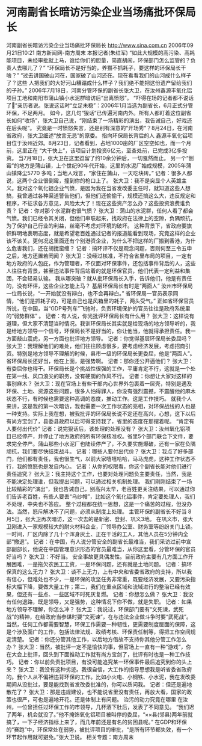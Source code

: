 # 河南副省长暗访污染企业当场痛批环保局长

河南副省长暗访污染企业当场痛批环保局长
http://www.sina.com.cn 2006年09月21日10:21 南方新闻网-南方周末
本报记者(朱红军) “如此大规模的高污染、高耗能项目，未经审批就上马，谁给你们的胆量，简直胡闹，环保部门怎么监管的？负责人去哪儿了？”
“环保局长不是好当的，养猫不抓耗子，要这样的环保局长干啥？”
“过去讲国破山河在，国家破了山河还在。现在看看我们的山河成什么样子了？这些
人把我们的大好河山糟蹋成什么样子？我们绝不能把这份遗产留给我们的子孙。”
2006年7月18日，河南分管环保的副省长张大卫，在汝州鑫源丰氧化铝项目工地和南阳市蒲山镇小水泥群暗访后“出离愤怒”。
“吓得在场的记者都不说话了”亲历者说。张说这话时“立足未稳”：2006年1月当选为副省长，6月正式分管环保，不足两月。
如今，这几句“狠话”已传遍河南内外。所有人都盯着这位副省长如何“收场”，张大卫自己说，“刚结束了一场精彩的演出，我告诫自己，好戏还在后头呢”。
究竟是一时愤怒失言，还是别有深意的“开场秀”？8月24日，在河南省政府，张大卫细述“放言无忌”的原委。
指向环保局长背后的人
鑫源丰氧化铝项目位于汝州近郊。8月23日，记者看到，占地1000亩的厂区空空如也，而一个月前，这里正在 “大干快上”，该项目计划投资6亿元，至查处前，已完成3亿多投资。
当7月18日，张大卫在这里逗留了约10余分钟后，一切戛然而止。
另一个“倒霉”的地方是蒲山镇，上个世纪90年代开始，这里的水泥厂始成规模，2005年蒲山镇降尘5770 多吨；当地人戏言，“家住在蒲山，一天吃块砖。”
记者：很多人都说，这两个企业很倒霉，撞到你的枪口上了。
张大卫：我不是突显个人英雄主义。我对这个氧化铝企业气愤，是因为我在当省发改委主任时，就知道这些人想搞，我曾通过各种渠道警告他们，但他们还偷偷干，规模还搞这么大，违反规定和程序，不征求各方意见，风险太大了！现在这些资产怎么办？这些投资浪费谁负责？
记者：你对那个水泥群也很气愤？
张大卫：蒲山的水泥群，任何人看了都会气愤。我们已经令其关闭，但他们串联起来，找政府在法律上的空隙，负隅顽抗，为了保护自己行业的利益，丝毫不考虑对环境的破坏。
这种背景下，省政府要旗帜鲜明地表明态度，就是希望老百姓通过记者的报道能看到现场，究竟这样的企业该不该关。更何况这里面还有个别港资企业，为什么不把这样的厂搬到香港，为什么危害我们，还在胡搅蛮缠？
记者：搞环评不仅是观念问题，否则何至三令五申之后，地方还置若罔闻？
张大卫：没经过核准，不符合省里布局的项目，一定有地方政府的人包庇，作为管理者，不仅面对环保事件，还包括事件背后的人，这些人往往有背景，甚至违法事件背后站着的就是环保官员，他们代表一定利益和集团，不会轻易认输。
我从哪突破？就从批环保局长入手，告诉他们，他是有责任的，没有环评，这些企业怎能上马？
基层环保局长有时是“两面人”
汝州市环保局一位局长说，“一开始就没有辩白，也不会再辩白。”
省环保局一官员表示同情，“他们是抓耗子的，可是自己也是风箱里的耗子，两头受气。”
正如省环保官员所说，在中国，当“GDP号列车”飞驰时，负责环境保护的官员往往是政府系统里的“弱势群体” 。
记者：有人说，你光批评环保局长有什么用？
张大卫：这样说有道理，但大家不清楚当时情况。我训环保局长其实就是给现场的地方领导听的，我是给地方领导一个信号，环保局长不是好当的，你让他当，他就得承担责任。我一方面敲山震虎，另一方面也批评地方领导。
记者：你觉得基层环保局长委屈吗？
张大卫：我理解他们的难处，他们往往顾虑很多，要考虑经济发展，考虑招商引资。特别是地方领导不理解的时候，县市一级的环保局长更委屈，他是“两面人”。省环保局长还好当，他在上面，是强势啊。
记者：那你还公开逼他们？
张大卫：有委屈你也得干。环保局长是个挑战性很强的工作，平庸肯定不行，这就是一个处在第一线、风口浪尖的职务，没有硬朗的作风不行。
记者：你想让大家对这样的事别麻木？
张大卫：现在官场上有些干部内心世界外包裹着一层壳，特别是遇及环保、土地、资源这些问题，很多人怕得罪人，你没有强烈震撼，不震醒他的麻木状态不行，有时候也需要这种高调的态度，推动工作。这是工作技巧。
就我个人来讲，这是我的第一次暗访，我也需要一次工作状态的亮相，对环保战线的人也是一种支持。实际上我在想，被我批评的环保局长说不定还在高兴，心想，这下以后有尚方宝剑了，县委县政府以后可得支持我了，省里的态度在那摆着呢。
“肯定有人要付出代价”
记者：说完狠话后，该处理的处理没有？
张大卫：汝州氧化铝项目已经停产，并停止了地方政府的所有环保核准权。省里5个部门联合下文件，要求完全停产。蒲山那些小水泥厂也陆续停产了，不久要实施爆破，还有一家在负隅顽抗，我们要尽快结束战斗。
记者：哪些人要付出代价？
张大卫：我点了好多部门，他们都有责任，我也很生气，以前大家嘻嘻哈哈，马马虎虎，这种工作状态不行，我的愤怒也是发自内心。
记者：从你的权限看，你这个副省长能对他们进行责任追究？
张大卫：我主持这个工作，也要对处理问题负主要责任，当然，我是不能决定处理谁，但我提出问题，可以通过相关机制处理。
我们刚刚结束了一场比较精彩的“演出”，我也告诫自己，别高兴太早，老百姓更关注结果，可以通过你们告诉老百姓，有些人要丢“乌纱帽”，比如这个氧化铝事件，肯定要处理人，我们不处理，中央也不答应。
整个过程都在统一思想，这是一个痛苦的过程，但没办法。当然，怒斥解决不了问题，必须从制度上处理。
主管环保的副省长不好当
8月5日，张大卫再次暗访，这一次去的是新密、登封、巩义3地。
在巩义市，张大卫刚进入一家规模较大的耐火材料企业，厂领导办公室、财务室等纷纷关门上锁。一时间，厂区内除了几十个浑身灰土、正在干活的工人，其他人员在5分钟内全部“撤退”。
记者：在中国，有人说分管安全的副省长最难当，我们采访过前中宣部副部长，他说在中国管理意识形态的官员最难当，从你这里看，分管环保的官员好当吗？
张大卫：不好当。
安全事故更具偶发性。目前政府主要有几方面工作开展困难，一是拖欠农民工工资，一是环保问题，还有就是土地问题。
记者：搞环保真的这么无力？
张大卫：谈不上无力，上有中央和省委省政府的支持，所以我有信心，但难处也不少，一是环保的攻坚任务非常重，既要经济发展，又要污染指标大幅下降，要做大量工作；第二，我们在重点区域和流域进行的整治已经有效果，但还有一些点、一些区域不时死灰复燃。
记者：你想怎么做？
张大卫：我没有任何退路，既是领导，又是强势，这种情况下你不做，就是失职。
记者：如果地方领导不理解，你怎么冲？
张大卫：我说过，环保部门要有“文死谏，武死战”的精神，在给政府当参谋时要“文死谏”，在与违法企业做斗争时要“武死战”。当然，任何工作都需要智慧，环保工作需要一种韧性，更需要制度层面的保障，这是个涉及面广的工作，包括法律法规、政绩考核、环保责任制等，得把工作空间规定清楚。
记者：你还分管其他工作，以后地方借故不支持你其他分管工作怎么办？
张大卫：当然，被批评一定不是愉快的事，但官场上一直有一种“游戏”，你在大会上批评，回头到下面推动工作就有尚方宝剑了，批评有时也是一种工作技巧。
记者：你以前负责批项目，有没可能追究某一环保事件最后追究到你的头上来？
张大卫：我没有这种劣迹。我很自信，大工作的指导思想我是听省委省政府的。我个人从不偏袒违背环保的工作。比如小火电、小钢铁、小水泥，我在发改委期间从没批过，要是能找到省发改委批准的，你可以质问我。
记者：但还是遍地散花了？
张大卫：那是违规建设，也不能说省里没有责任，再放大看，国家的政策也很严，可也是遍地开花。还是体制上有问题。
治污的动力究竟在哪里
在汝州，一位曾担任过环保工作的市领导，几杯酒下肚后，发表了不同意见。
“我们迟了两年，机会就没了。”他不掩饰氧化铝项目被叫停的委屈，“××县(邻县)两年前就搞了，一下子经济指标上来了，而几年前还是有名的贫困县呢。”
在GDP和环保的“赛跑”中，环保常处在弱势，被批评项目的审批，“是所有环节都失效，有一个环节起作用就可避免。”张大卫说。
相关专题：南方周末 

